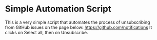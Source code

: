 # Simple Automation Script

This is a very simple script that automates the process of unsubscribing from GitHub issues on the page below:
https://github.com/notifications
It clicks on Select all, then on Unsubscribe.
